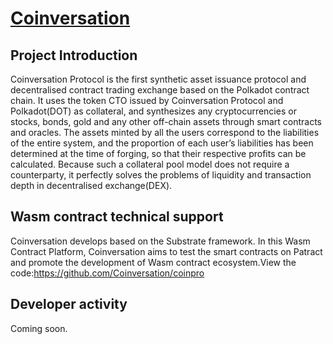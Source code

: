 # [Coinversation](http://coinversation.io/)


## Project Introduction

Coinversation Protocol is the first synthetic asset issuance protocol and decentralised contract trading exchange based on the Polkadot contract chain. It uses the token CTO issued by Coinversation Protocol and Polkadot(DOT) as collateral, and synthesizes any cryptocurrencies or stocks, bonds, gold and any other off-chain assets through smart contracts and oracles. The assets minted by all the users correspond to the liabilities of the entire system, and the proportion of each user’s liabilities has been determined at the time of forging, so that their respective profits can be calculated. Because such a collateral pool model does not require a counterparty, it perfectly solves the problems of liquidity and transaction depth in decentralised exchange(DEX).


## Wasm contract technical support

Coinversation develops based on the Substrate framework. In this Wasm Contract Platform, Coinversation aims to test the smart contracts on Patract and promote the development of Wasm contract ecosystem.View the code:https://github.com/Coinversation/coinpro


## Developer activity

Coming soon.
